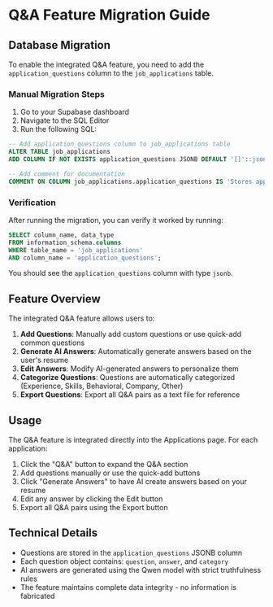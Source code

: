 # Q&A Feature Migration Guide

## Database Migration

To enable the integrated Q&A feature, you need to add the `application_questions` column to the `job_applications` table.

### Manual Migration Steps

1. Go to your Supabase dashboard
2. Navigate to the SQL Editor
3. Run the following SQL:

```sql
-- Add application_questions column to job_applications table
ALTER TABLE job_applications 
ADD COLUMN IF NOT EXISTS application_questions JSONB DEFAULT '[]'::jsonb;

-- Add comment for documentation
COMMENT ON COLUMN job_applications.application_questions IS 'Stores application-specific questions and answers as an array of {question, answer, category} objects';
```

### Verification

After running the migration, you can verify it worked by running:

```sql
SELECT column_name, data_type 
FROM information_schema.columns 
WHERE table_name = 'job_applications' 
AND column_name = 'application_questions';
```

You should see the `application_questions` column with type `jsonb`.

## Feature Overview

The integrated Q&A feature allows users to:

1. **Add Questions**: Manually add custom questions or use quick-add common questions
2. **Generate AI Answers**: Automatically generate answers based on the user's resume
3. **Edit Answers**: Modify AI-generated answers to personalize them
4. **Categorize Questions**: Questions are automatically categorized (Experience, Skills, Behavioral, Company, Other)
5. **Export Questions**: Export all Q&A pairs as a text file for reference

## Usage

The Q&A feature is integrated directly into the Applications page. For each application:

1. Click the "Q&A" button to expand the Q&A section
2. Add questions manually or use the quick-add buttons
3. Click "Generate Answers" to have AI create answers based on your resume
4. Edit any answer by clicking the Edit button
5. Export all Q&A pairs using the Export button

## Technical Details

- Questions are stored in the `application_questions` JSONB column
- Each question object contains: `question`, `answer`, and `category`
- AI answers are generated using the Qwen model with strict truthfulness rules
- The feature maintains complete data integrity - no information is fabricated